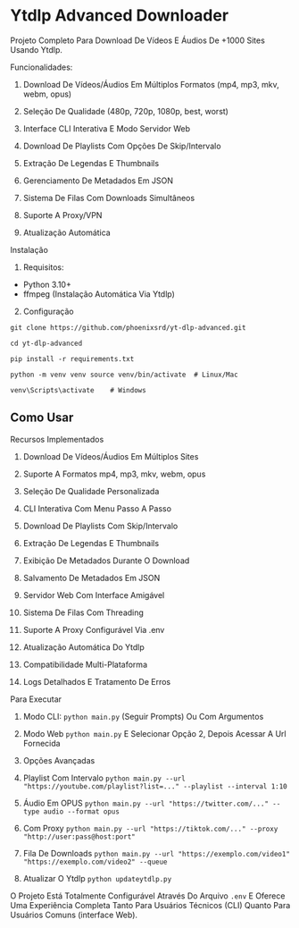 # Ytdlp Advanced Downloader

Projeto Completo Para Download De Vídeos E Áudios De +1000 Sites Usando Ytdlp.

Funcionalidades:
1. Download De Vídeos/Áudios Em Múltiplos Formatos (mp4, mp3, mkv, webm, opus)

2. Seleção De Qualidade (480p, 720p, 1080p, best, worst)

3. Interface CLI Interativa E Modo Servidor Web

4. Download De Playlists Com Opções De Skip/Intervalo

5. Extração De Legendas E Thumbnails

6. Gerenciamento De Metadados Em JSON

7. Sistema De Filas Com Downloads Simultâneos

8. Suporte A Proxy/VPN

9. Atualização Automática

Instalação
1. Requisitos:
- Python 3.10+
- ffmpeg (Instalação Automática Via Ytdlp)

2. Configuração

`git clone https://github.com/phoenixsrd/yt-dlp-advanced.git`

`cd yt-dlp-advanced`

`pip install -r requirements.txt`

`python -m venv venv
source venv/bin/activate  # Linux/Mac`

`venv\Scripts\activate    # Windows`

## Como Usar

Recursos Implementados
1. Download De Vídeos/Áudios Em Múltiplos Sites

2. Suporte A Formatos mp4, mp3, mkv, webm, opus

3. Seleção De Qualidade Personalizada

4. CLI Interativa Com Menu Passo A Passo

5. Download De Playlists Com Skip/Intervalo

6. Extração De Legendas E Thumbnails

7. Exibição De Metadados Durante O Download

8. Salvamento De Metadados Em JSON

9. Servidor Web Com Interface Amigável

10. Sistema De Filas Com Threading

11. Suporte A Proxy Configurável Via .env

12. Atualização Automática Do Ytdlp

13. Compatibilidade Multi-Plataforma

14. Logs Detalhados E Tratamento De Erros

Para Executar
1. Modo CLI: `python main.py` (Seguir Prompts) Ou Com Argumentos

2. Modo Web `python main.py` E Selecionar Opção 2, Depois Acessar A Url Fornecida

3. Opções Avançadas 

4. Playlist Com Intervalo `python main.py --url "https://youtube.com/playlist?list=..." --playlist --interval 1:10`

5. Áudio Em OPUS `python main.py --url "https://twitter.com/..." --type audio --format opus`

6. Com Proxy `python main.py --url "https://tiktok.com/..." --proxy "http://user:pass@host:port"`

7. Fila De Downloads `python main.py --url "https://exemplo.com/video1" "https://exemplo.com/video2" --queue`

8. Atualizar O Ytdlp `python updateytdlp.py`

O Projeto Está Totalmente Configurável Através Do Arquivo `.env` E Oferece Uma Experiência Completa Tanto Para Usuários Técnicos (CLI) Quanto Para Usuários Comuns (interface Web).

